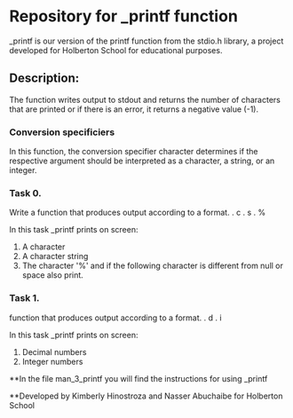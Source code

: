 # Repository for _printf function

_printf is our version of the printf function from the stdio.h library, a project developed for Holberton School for educational purposes.


## Description:

The function writes output to stdout and returns the number of characters that are printed or if there is an error, it returns a negative value (-1).


### Conversion specificiers

In this function, the conversion specifier character determines if the respective argument should be interpreted as a character, a string, or an integer.


### Task 0.

Write a function that produces output according to a format.
. c
. s
. %

In this task _printf prints on screen:
1. A character
2. A character string
3. The character '%' and if the following character is different from null or 
   space also print.

### Task 1.

function that produces output according to a format.
. d
. i

In this task _printf prints on screen:

1. Decimal numbers
2. Integer numbers

**In the file man_3_printf you will find the instructions for using _printf

**Developed by Kimberly Hinostroza and Nasser Abuchaibe for Holberton School

